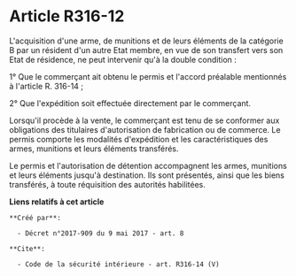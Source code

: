 # Article R316-12

L'acquisition d'une arme, de munitions et de leurs éléments de la catégorie B par un résident d'un autre Etat membre, en vue
de son transfert vers son Etat de résidence, ne peut intervenir qu'à la double condition : 

1° Que le commerçant ait obtenu le permis et l'accord préalable mentionnés à l'article R. 316-14 ; 

2° Que l'expédition soit effectuée directement par le commerçant. 

Lorsqu'il procède à la vente, le commerçant est tenu de se conformer aux obligations des titulaires d'autorisation de
fabrication ou de commerce. Le permis comporte les modalités d'expédition et les caractéristiques des armes, munitions et
leurs éléments transférés. 

Le permis et l'autorisation de détention accompagnent les armes, munitions et leurs éléments jusqu'à destination. Ils sont
présentés, ainsi que les biens transférés, à toute réquisition des autorités habilitées.

**Liens relatifs à cet article**

	**Créé par**:

	  - Décret n°2017-909 du 9 mai 2017 - art. 8

	**Cite**:

	  - Code de la sécurité intérieure - art. R316-14 (V)

